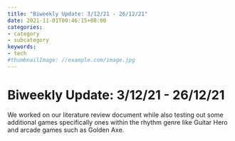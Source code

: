 ```yaml
---
title: "Biweekly Update: 3/12/21 - 26/12/21"
date: 2021-11-01T00:46:15+08:00
categories:
- category
- subcategory
keywords:
- tech
#thumbnailImage: //example.com/image.jpg
---
```

# Biweekly Update: 3/12/21 - 26/12/21
We worked on our literature review document while also testing out some additional games specifically ones within the rhythm genre like Guitar Hero and arcade games such as Golden Axe.
